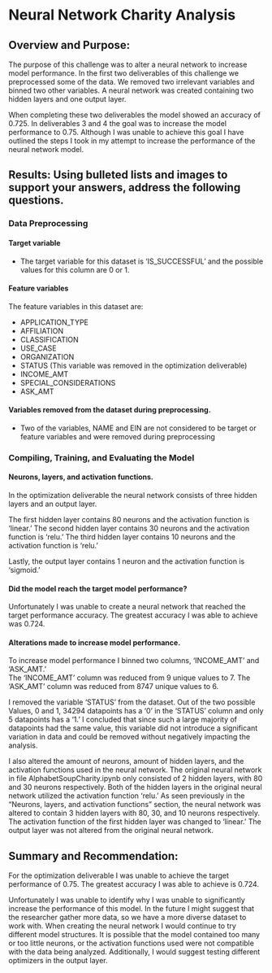 # Neural Network Charity Analysis
## Overview and Purpose:
The purpose of this challenge was to alter a neural network to increase model performance. In the first two deliverables of this challenge we preprocessed some of the data. We removed two irrelevant variables and binned two other variables. A neural network was created containing two hidden layers and one output layer. 

When completing these two deliverables the model showed an accuracy of 0.725. In deliverables 3 and 4 the goal was to increase the model performance to 0.75. Although I was unable to achieve this goal I have outlined the steps I took in my attempt to increase the performance of the neural network model. 



## Results: Using bulleted lists and images to support your answers, address the following questions. 
### Data Preprocessing
#### Target variable 
- The target variable for this dataset is ‘IS_SUCCESSFUL’ and the possible values for this column are 0 or 1.

#### Feature variables
The feature variables in this dataset are:
- APPLICATION_TYPE
- AFFILIATION
- CLASSIFICATION
- USE_CASE
- ORGANIZATION
- STATUS (This variable was removed in the optimization deliverable)
- INCOME_AMT
- SPECIAL_CONSIDERATIONS
- ASK_AMT


#### Variables removed from the dataset during preprocessing.
- Two of the variables, NAME and EIN are not considered to be target or feature variables and were removed during preprocessing 

### Compiling, Training, and Evaluating the Model
#### Neurons, layers, and activation functions.
In the optimization deliverable the neural network consists of three hidden layers and an output layer. 

The first hidden layer contains 80 neurons and the activation function is ‘linear.’
The second hidden layer contains 30 neurons and the activation function is ‘relu.’
The third hidden layer contains 10 neurons and the activation function is ‘relu.’

Lastly, the output layer contains 1 neuron and the activation function is ‘sigmoid.’

#### Did the model reach the target model performance?
Unfortunately I was unable to create a neural network that reached the target performance accuracy. The greatest accuracy I was able to achieve was 0.724.

#### Alterations made to increase model performance.
To increase model performance I binned two columns, ‘INCOME_AMT’ and ‘ASK_AMT.’  
The ‘INCOME_AMT’ column was reduced from 9 unique values to 7. The ‘ASK_AMT’ column was reduced from 8747 unique values to 6.

I removed the variable ‘STATUS’ from the dataset. Out of the two possible Values, 0 and 1, 34294 datapoints has a ‘0’ in the ‘STATUS’ column and only 5 datapoints has a ‘1.’ I concluded that since such a large majority of datapoints had the same value, this variable did not introduce a significant variation in data and could be removed without negatively impacting the analysis. 

I also altered the amount of neurons, amount of hidden layers, and the activation functions used in the neural network. 
The original neural network in file AlphabetSoupCharity.ipynb only consisted of 2 hidden layers, with 80 and 30 neurons respectively. Both of the hidden layers in the original neural network utilized the activation function ‘relu.’ 
As seen previously in the “Neurons, layers, and activation functions” section, the neural network was altered to contain 3 hidden layers with 80, 30, and 10 neurons respectively. The activation function of the first hidden layer was changed to ‘linear.’   The output layer was not altered from the original neural network. 

## Summary and Recommendation:

For the optimization deliverable I was unable to achieve the target performance of 0.75. The greatest accuracy I was able to achieve is 0.724. 

Unfortunately I was unable to identify why I was unable to significantly increase the performance of this model. In the future I might suggest that the researcher gather more data, so we have a more diverse dataset to work with. 
When creating the neural network I would continue to try different model structures. It is possible that the model contained too many or too little neurons, or the activation functions used were not compatible with the data being analyzed. Additionally, I would suggest testing different optimizers in the output layer.
